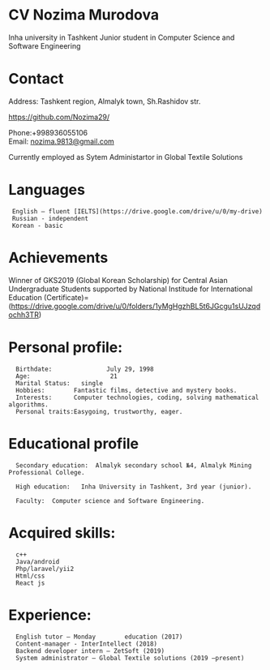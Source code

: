 # CV Nozima Murodova
Inha university in Tashkent
Junior student in Computer Science and Software Engineering

# Contact 
Address: Tashkent region, Almalyk town, Sh.Rashidov str. 

https://github.com/Nozima29/

Phone:+998936055106  
Email: nozima.9813@gmail.com

Currently employed as Sytem Administartor in Global Textile Solutions
 
# Languages
     English – fluent [IELTS](https://drive.google.com/drive/u/0/my-drive)
     Russian - independent
     Korean - basic

# Achievements
 Winner of GKS2019 (Global Korean Scholarship) for Central Asian Undergraduate Students supported by National Institude for International Education
 (Certificate)=(https://drive.google.com/drive/u/0/folders/1yMgHgzhBL5t6JGcgu1sUJzqdochh3TR)

# Personal profile:
      Birthdate:			   July 29, 1998
      Age:				        21
      Marital Status:	single
      Hobbies:        Fantastic films, detective and mystery books.	
      Interests:      Computer technologies, coding, solving mathematical algorithms.
      Personal traits:Easygoing, trustworthy, eager.
  
# Educational profile

      Secondary education:	Almalyk secondary school №4, Almalyk Mining Professional College.

      High education:	Inha University in Tashkent, 3rd year (junior).

      Faculty:	Computer science and Software Engineering.

# Acquired skills: 	
      c++      
      Java/android
      Php/laravel/yii2       
      Html/css                  
      React js                      

# Experience:                           
      English tutor – Monday        education (2017)
      Content-manager - InterIntellect (2018)
      Backend developer intern – ZetSoft (2019)
      System administrator – Global Textile solutions (2019 –present)
                                                   	




